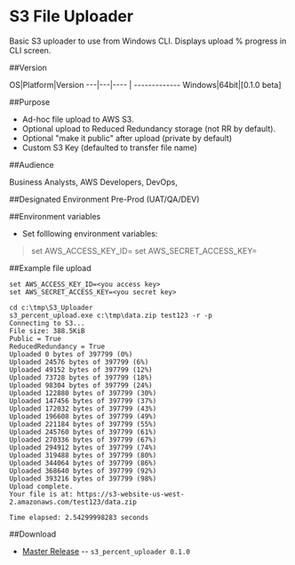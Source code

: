 # S3 File Uploader
Basic S3 uploader to use from Windows CLI.
Displays upload % progress in CLI screen.

##Version

OS|Platform|Version 
---|---|---- | -------------
Windows|64bit|[0.1.0 beta]

##Purpose

- Ad-hoc file upload to AWS S3.
- Optional upload to Reduced Redundancy storage (not RR by default).
- Optional "make it public" after upload (private by default)
- Custom S3 Key (defaulted to transfer file name)

##Audience

Business Analysts, AWS Developers, DevOps, 

##Designated Environment
Pre-Prod (UAT/QA/DEV)

##Environment variables

* Set folllowing environment variables:
>set AWS_ACCESS_KEY_ID=<you access key>
>set AWS_SECRET_ACCESS_KEY=<you secret key>


##Example file upload

```
set AWS_ACCESS_KEY_ID=<you access key>
set AWS_SECRET_ACCESS_KEY=<you secret key>
  
cd c:\tmp\S3_Uploader
s3_percent_upload.exe c:\tmp\data.zip test123 -r -p
Connecting to S3...
File size: 388.5KiB
Public = True
ReducedRedundancy = True
Uploaded 0 bytes of 397799 (0%)
Uploaded 24576 bytes of 397799 (6%)
Uploaded 49152 bytes of 397799 (12%)
Uploaded 73728 bytes of 397799 (18%)
Uploaded 98304 bytes of 397799 (24%)
Uploaded 122880 bytes of 397799 (30%)
Uploaded 147456 bytes of 397799 (37%)
Uploaded 172032 bytes of 397799 (43%)
Uploaded 196608 bytes of 397799 (49%)
Uploaded 221184 bytes of 397799 (55%)
Uploaded 245760 bytes of 397799 (61%)
Uploaded 270336 bytes of 397799 (67%)
Uploaded 294912 bytes of 397799 (74%)
Uploaded 319488 bytes of 397799 (80%)
Uploaded 344064 bytes of 397799 (86%)
Uploaded 368640 bytes of 397799 (92%)
Uploaded 393216 bytes of 397799 (98%)
Upload complete.
Your file is at: https://s3-website-us-west-2.amazonaws.com/test123/data.zip

Time elapsed: 2.54299998283 seconds

```




##Download
* [Master Release](https://github.com/alexbuz/S3_File_Uploader/archive/master.zip) -- `s3_percent_uploader 0.1.0`
